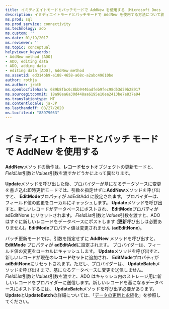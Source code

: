 ```yaml
---
title: イミディエイトモードとバッチモードで AddNew を使用する |Microsoft Docs
description: イミディエイトモードとバッチモードで AddNew を使用する方法について説明します。
ms.prod: sql
ms.prod_service: connectivity
ms.technology: ado
ms.custom: ''
ms.date: 01/19/2017
ms.reviewer: ''
ms.topic: conceptual
helpviewer_keywords:
- AddNew method [ADO]
- ADO, editing data
- ADO, adding data
- editing data [ADO], AddNew method
ms.assetid: ed314bb9-e188-4658-a68c-a2abc49610be
author: rothja
ms.author: jroth
ms.openlocfilehash: 689b8fbc6c8bb9446adfeb9fec98d53d59b28917
ms.sourcegitcommit: 18a98ea6a30d448aa6195e10ea2413be7e837e94
ms.translationtype: MT
ms.contentlocale: ja-JP
ms.lasthandoff: 08/27/2020
ms.locfileid: "88979053"
---
```

# <a name="using-addnew-in-immediate-and-batch-modes"></a>イミディエイト モードとバッチ モードで AddNew を使用する
**AddNew**メソッドの動作は、**レコードセット**オブジェクトの更新モードと、 *FieldList*引数と*Values*引数を渡すかどうかによって異なります。  
  
 **Update**メソッドを呼び出した後、プロバイダーが基になるデータソースに変更を書き込む即時更新モードでは、引数を指定せずに**AddNew**メソッドを呼び出すと、 **EditMode**プロパティが adEditAdd に設定され**ます。** プロバイダーは、フィールド値の変更をローカルにキャッシュします。 **Update**メソッドを呼び出すと、新しいレコードがデータベースにポストされ、 **EditMode**プロパティが adEditNone にリセットされ**ます。** *FieldList*引数と*Values*引数を渡すと、ADO はすぐに新しいレコードをデータベースにポストします (**更新**呼び出しは必要ありません)。**EditMode**プロパティ値は変更されません (**adEditNone**)。  
  
 バッチ更新モードでは、引数を指定せずに **AddNew** メソッドを呼び出すと、 **EditMode** プロパティが **adEditAdd**に設定されます。 プロバイダーは、フィールド値の変更をローカルにキャッシュします。 **Update**メソッドを呼び出すと、新しいレコードが現在の**レコードセット**に追加され、 **EditMode**プロパティが**adEditNone**にリセットされます。ただし、プロバイダーは、 **UpdateBatch**メソッドを呼び出すまで、基になるデータベースに変更を送信しません。 *FieldList*引数と*Values*引数を渡すと、ADO はキャッシュ内のストレージ用に新しいレコードをプロバイダーに送信します。新しいレコードを基になるデータベースにポストするには、 **UpdateBatch**メソッドを呼び出す必要があります。 **Update**と**UpdateBatch**の詳細については、「[データの更新と永続](../../../ado/guide/data/updating-and-persisting-data.md)化」を参照してください。
